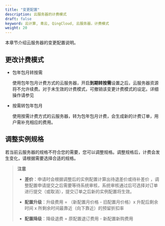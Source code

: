 ```yaml
---
title: "变更配置"
description: 云服务器的计费模式
draft: false
keyword: 云计算, 青云, QingCloud, 云服务器，计费模式
weight: 20
---
```


本章节介绍云服务器的变更配置说明。

## 更改计费模式

- 包年包月转按需

  使用包年包月计费方式的云服务器，开启**到期转按需**设置之后，云服务器资源将不允许续费。对于未生效的计费模式，可撤销该变更计费模式的设定。详细操作请参见

- 按需转包年包月

  使用按需计费方式的云服务器，转为包年包月计费，会生成新的计费订单，用户需补充相应的费用。

## 调整实例规格

若当前云服务器的规格不符合您的需要，您可以调整规格。调整规格后，计费会发生变化，请根据需要选择合适的规格。

> **注意**
>
> - **差价**：申请时会根据调整后的实例配置计算出待退差价或待补差价 ，调整配置申请提交之后需要等待系统审核，系统审核通过后可选择对订单进行提交（或取消），提交订单之后新的实例配置将生效。
>
> - **配置升级**：升级费用 = （新配置月价格 - 旧配置月价格）x 升配后剩余时间 x 所剩余时间最靠近（向下靠近）的预留折扣率
>
> - **配置降级**：降级退费 = 原配置退订费用 - 新配置新购费用
